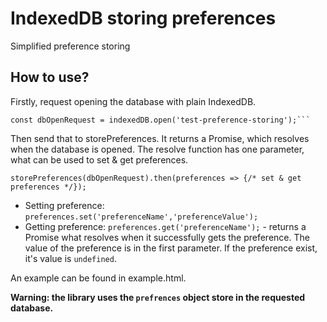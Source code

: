 # IndexedDB storing preferences
Simplified preference storing

## How to use?
Firstly, request opening the database with plain IndexedDB.

	const dbOpenRequest = indexedDB.open('test-preference-storing');```

Then send that to storePreferences.
It returns a Promise, which resolves when the database is opened.
The resolve function has one parameter,
what can be used to set & get preferences.

	storePreferences(dbOpenRequest).then(preferences => {/* set & get preferences */});

- Setting preference: ```preferences.set('preferenceName','preferenceValue');```
- Getting preference: ```preferences.get('preferenceName');``` -
returns a Promise what resolves when it successfully gets the preference.
The value of the preference is in the first parameter.
If the preference exist, it's value is ```undefined```. 

An example can be found in example.html.

**Warning: the library uses the ```prefrences``` object store in the requested database.** 